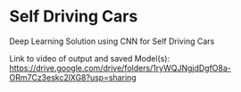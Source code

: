 # Self Driving Cars
Deep Learning Solution using CNN for Self Driving Cars


Link to video of output and saved Model(s): https://drive.google.com/drive/folders/1ryWQJNgjdDgfO8a-ORm7Cz3eskc2lXG8?usp=sharing
